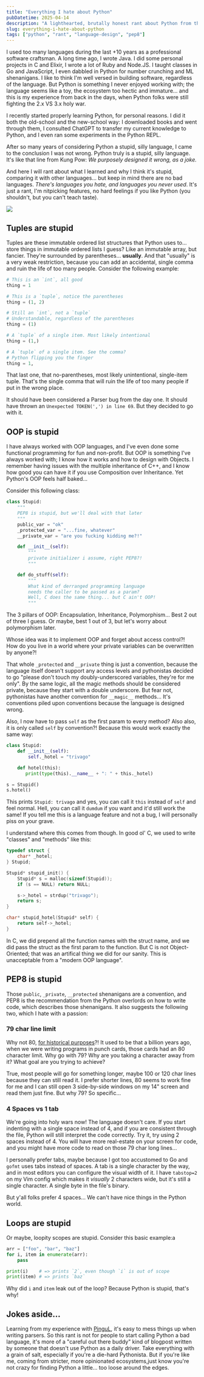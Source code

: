 ```yaml
---
title: "Everything I hate about Python"
pubDatetime: 2025-04-14
description: "A lighthearted, brutally honest rant about Python from the perspective of an old timer who’s dabbled in too many languages to count. From tuple weirdness to PEP8 gripes, this post pokes fun at Python’s quirks while offering a cautionary tale for those new to the language — or just wondering why their loop variables won’t go out of scope."
slug: everything-i-hate-about-python
tags: ["python", "rant", "language-design", "pep8"]
---
```


I used too many languages during the last +10 years as a professional software craftsman. A long time ago, I wrote Java. I did some personal projects in C and Elixir, I wrote a lot of Ruby and Node.JS. I taught classes in Go and JavaScript, I even dabbled in Python for number crunching and ML shenanigans. I like to think I'm well versed in building software, regardless of the language. But Python is something I never enjoyed working with; the language seems like a toy, the ecosystem too hectic and immature... and this is my experience from back in the days, when Python folks were still fighting the 2.x VS 3.x holy war.

I recently started properly learning Python, for personal reasons. I did it both the old-school and the new-school way: I downloaded books and went through them, I consulted ChatGPT to transfer my current knowledge to Python, and I even ran some experiments in the Python REPL.

After so many years of considering Python a stupid, silly language, I came to the conclusion I was not wrong. Python truly is a stupid, silly language. It's like that line from Kung Pow: _We purposely designed it wrong, as a joke._

And here I will rant about what I learned and why I think it's stupid, comparing it with other languages... but keep in mind there are no bad languages. _There's languages you hate, and languages you never used_. It's just a rant, I'm nitpicking features, no hard feelings if you like Python (you shouldn't, but you can't teach taste).

![](/assets/images/20250414/python.png)

## Tuples are stupid
Tuples are these immutable ordered list structures that Python uses to... store things in immutable ordered lists I guess? Like an immutable array, but fancier. They're surrounded by parentheses... **usually**. And that "usually" is a very weak restriction, because you can add an accidental, single comma and ruin the life of too many people. Consider the following example:

```py
# This is an `int`, all good
thing = 1     

# This is a `tuple`, notice the parentheses
thing = (1, 2)

# Still an `int`, not a `tuple`
# Understandable, regardless of the parentheses
thing = (1)    

# A `tuple` of a single item. Most likely intentional
thing = (1,)

# A `tuple` of a single item. See the comma?
# Python flipping you the finger
thing = 1,
```

That last one, that no-parentheses, most likely unintentional, single-item tuple. That's the single comma that will ruin the life of too many people if put in the wrong place. 

It should have been considered a Parser bug from the day one. It should have thrown an `Unexpected TOKEN(',') in line 69`. But they decided to go with it. 

## OOP is stupid
I have always worked with OOP languages, and I've even done some functional programming for fun and non-profit. But OOP is something I've always worked with; I know how it works and how to design with Objects. I remember having issues with the multiple inheritance of C++, and I know how good you can have it if you use Composition over Inheritance. Yet Python's OOP feels half baked...

Consider this following class:

```py
class Stupid:
    """
    PEP8 is stupid, but we'll deal with that later
    """
    public_var = "ok"
    _protected_var = "...fine, whatever"
    __private_var = "are you fucking kidding me?!"

    def __init__(self):
        """
        private initializer i assume, right PEP8?!
        """

    def do_stuff(self):
        """
        What kind of derranged programming language
        needs the caller to be passed as a param?
        Well, C does the same thing... but C ain't OOP!
        """
```

The 3 pillars of OOP: Encapsulation, Inheritance, Polymorphism... Best 2 out of three I guess. Or maybe, best 1 out of 3, but let's worry about polymorphism later. 

Whose idea was it to implement OOP and forget about access control?! How do you live in a world where your private variables can be overwritten by anyone?!

That whole `_protected` and `__private` thing is just a convention, because the language itself doesn't support any access levels and pythonistas decided to go "please don't touch my doubly-underscored variables, they're for me only". By the same logic, all the magic methods should be considered private, because they start with a double underscore. But fear not, pythonistas have another convention for `__magic__` methods... It's conventions piled upon conventions because the language is designed wrong.

Also, I now have to pass `self` as the first param to every method? Also also, it is only called `self` by convention?! Because this would work exactly the same way:

```py
class Stupid:
    def __init__(self):
        self._hotel = "trivago"

    def hotel(this):
       print(type(this).__name__ + ": " + this._hotel)

s = Stupid()
s.hotel()
```

This prints `Stupid: trivago` and yes, you can call it `this` instead of `self` and feel normal. Hell, you can call it `dumdum` if you want and it'd still work the same! If you tell me this is a language feature and not a bug, I will personally piss on your grave.

I understand where this comes from though. In good ol' C, we used to write "classes" and "methods" like this:

```c
typedef struct {
    char* _hotel;
} Stupid;

Stupid* stupid_init() {
    Stupid* s = malloc(sizeof(Stupid));
    if (s == NULL) return NULL;

    s->_hotel = strdup("trivago");
    return s;
}

char* stupid_hotel(Stupid* self) {
    return self->_hotel;
}
```

In C, we did prepend all the function names with the struct name, and we did pass the struct as the first param to the function. But C is not Object-Oriented; that was an artifical thing we did for our sanity. This is unacceptable from a "modern OOP language".

## PEP8 is stupid
Those `public`, `_private`, `__protected` shenanigans are a convention, and PEP8 is the recommendation from the Python overlords on how to write code, which describes those shenanigans. It also suggests the following two, which I hate with a passion:

### 79 char line limit
Why not 80, [for historical purposes](https://softwareengineering.stackexchange.com/a/148678)?! It used to be that a billion years ago, when we were writing programs in punch cards, those cards had an 80 character limit. Why go with 79? Why are you taking a character away from it? What goal are you trying to achieve? 

True, most people will go for something longer, maybe 100 or 120 char lines because they can still read it. I prefer shorter lines, 80 seems to work fine for me and I can still open 3 side-by-side windows on my 14" screen and read them just fine. But why 79? So specific...

### 4 Spaces vs 1 tab
We're going into holy wars now! The language doesn't care. If you start indenting with a single space instead of 4, and if you are consistent through the file, Python will still interpret the code correctly. Try it, try using 2 spaces instead of 4. You will have more real-estate on your screen for code, and you might have more code to read on those 79 char long lines...

I personally prefer tabs, maybe because I got too accustomed to Go and `gofmt` uses tabs instead of spaces. A tab is a single character by the way, and in most editors you can configure the visual width of it. I have `tabstop=2` on my Vim config which makes it _visually_ 2 characters wide, but it's still a single character. A single byte in the file's binary.

But y'all folks prefer 4 spaces... We can't have nice things in the Python world.

## Loops are stupid

Or maybe, loopity scopes are stupid. Consider this basic example:a

```py
arr = ["foo", "bar", "baz"]
for i, item in enumerate(arr):
    pass

print(i)    # => prints `2`, even though `i` is out of scope
print(item) # => prints `baz`
```

Why did `i` and `item` leak out of the loop? Because Python is stupid, that's why!

## Jokes aside...
Learning from my experience with [PinguL](https://github.com/aziflaj/pingul/), it's easy to mess things up when writing parsers. So this rant is not for people to start calling Python a bad language, it's more of a "careful out there buddy" kind of blogpost written by someone that doesn't use Python as a daily driver. Take everything with a grain of salt, especially if you're a die-hard Pythonista. But if you're like me, coming from stricter, more opinionated ecosystems,just know you're not crazy for finding Python a little... too loose around the edges.
